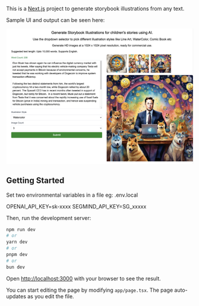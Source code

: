 This is a [Next.js](https://nextjs.org/) project to generate storybook illustrations from any text.

Sample UI and output can be seen here:

![Image description](./image.png)

## Getting Started

Set two environmental variables in a file eg: .env.local

OPENAI_API_KEY=sk-xxxx
SEGMIND_API_KEY=SG_xxxxx

Then, run the development server:

```bash
npm run dev
# or
yarn dev
# or
pnpm dev
# or
bun dev
```

Open [http://localhost:3000](http://localhost:3000) with your browser to see the result.

You can start editing the page by modifying `app/page.tsx`. The page auto-updates as you edit the file.

